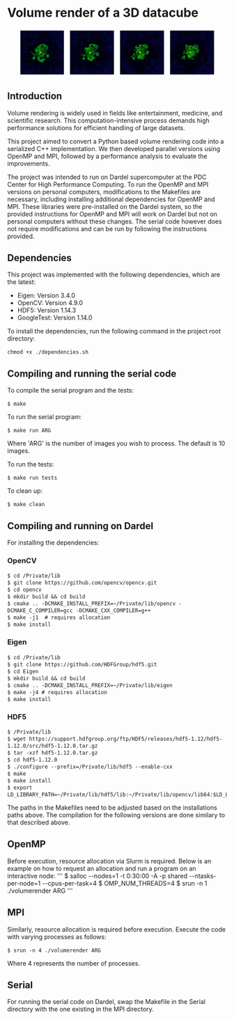 # Volume render of a 3D datacube

<p align="center">
  <img src="Serial/images/volumerender0.png" alt="Volume Render 0" width="20%" style="padding: 5px;" />
  <img src="Serial/images/volumerender2.png" alt="Volume Render 2" width="20%" style="padding: 5px;" />
  <img src="Serial/images/volumerender4.png" alt="Volume Render 4" width="20%" style="padding: 5px;" />
  <img src="Serial/images/volumerender6.png" alt="Volume Render 6" width="20%" style="padding: 5px;" />
</p>

## Introduction
Volume rendering is widely used in fields like entertainment, medicine, and scientific research. This computation-intensive process demands high performance solutions for efficient handling of large datasets.

This project aimed to convert a Python based volume rendering code into a serialized C++ implementation. We then developed parallel versions using OpenMP and MPI, followed by a performance analysis to evaluate the improvements.

The project was intended to run on Dardel supercomputer at the PDC Center for High Performance Computing. To run the OpenMP and MPI versions on personal computers, modifications to the Makefiles are necessary, including installing additional dependencies for OpenMP and MPI. These libraries were pre-installed on the Dardel system, so the provided instructions for OpenMP and MPI will work on Dardel but not on personal computers without these changes. The serial code however does not require modifications and can be run by following the instructions provided.

## Dependencies
This project was implemented with the following dependencies, which are the latest:
- Eigen: Version 3.4.0
- OpenCV: Version 4.9.0
- HDF5: Version 1.14.3
- GoogleTest: Version 1.14.0

To install the dependencies, run the following command in the project root directory:
```
chmod +x ./dependencies.sh
```

## Compiling and running the serial code
To compile the serial program and the tests:
```
$ make 
```

To run the serial program:
```
$ make run ARG
```
Where 'ARG' is the number of images you wish to process. The default is 10 images.

To run the tests:
```
$ make run tests
```

To clean up:
```
$ make clean
```

## Compiling and running on Dardel
For installing the dependencies:

### OpenCV
```
$ cd /Private/lib
$ git clone https://github.com/opencv/opencv.git
$ cd opencv
$ mkdir build && cd build
$ cmake .. -DCMAKE_INSTALL_PREFIX=~/Private/lib/opencv -DCMAKE_C_COMPILER=gcc -DCMAKE_CXX_COMPILER=g++
$ make -j1  # requires allocation
$ make install
```

### Eigen
```
$ cd /Private/lib
$ git clone https://github.com/HDFGroup/hdf5.git
$ cd Eigen
$ mkdir build && cd build
$ cmake .. -DCMAKE_INSTALL_PREFIX=~/Private/lib/eigen
$ make -j4 # requires allocation
$ make install 
```

### HDF5
```
$ /Private/lib
$ wget https://support.hdfgroup.org/ftp/HDF5/releases/hdf5-1.12/hdf5-1.12.0/src/hdf5-1.12.0.tar.gz
$ tar -xzf hdf5-1.12.0.tar.gz
$ cd hdf5-1.12.0
$ ./configure --prefix=/Private/lib/hdf5 --enable-cxx
$ make
$ make install
$ export LD_LIBRARY_PATH=~/Private/lib/hdf5/lib:~/Private/lib/opencv/lib64:$LD_LIBRARY_PATH
```
The paths in the Makefiles need to be adjusted based on the installations paths above.
The compilation for the following versions are done similary to that described above.

## OpenMP

Before execution, resource allocation via Slurm is required. Below is an example on how to request an allocation and run a program on an interactive node:
'''
$ salloc --nodes=1 -t 0:30:00 -A <allocation code> -p shared --ntasks-per-node=1 --cpus-per-task=4
$ OMP_NUM_THREADS=4
$ srun -n 1 ./volumerender ARG
'''

## MPI
Similarly, resource allocation is required before execution. Execute the code with varying processes as follows:
```
$ srun -n 4 ./volumerender ARG
```
Where 4 represents the number of processes.


## Serial
For running the serial code on Dardel, swap the Makefile in the Serial directory with the one existing in the MPI directory.





